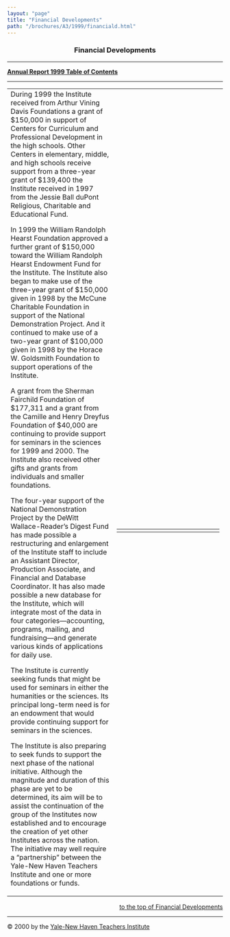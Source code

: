 ```yaml
---
layout: "page"
title: "Financial Developments"
path: "/brochures/A3/1999/financiald.html"
---
```

<main>
<center><a name="t"></a><b><h3>Financial Developments</h3></b>
<hr/></center>
<p><b><a href="index.html">Annual Report 1999 Table of Contents</a>
</b>
</p><hr/>
<table cellpadding="2">
<tbody><tr valign="CENTER">
<td width="85%">During 1999 the Institute received from Arthur Vining Davis
Foundations a grant of $150,000 in support of Centers for Curriculum and
Professional Development in the high schools. Other Centers in elementary,
middle, and high schools receive support from a three-year grant of $139,400
the Institute received in 1997 from the Jessie Ball duPont Religious, Charitable
and Educational Fund. 
<p>In 1999 the William Randolph Hearst Foundation approved a further grant
of $150,000 toward the William Randolph Hearst Endowment Fund for the Institute.
The Institute also began to make use of the three-year grant of $150,000
given in 1998 by the McCune Charitable Foundation in support of the National
Demonstration Project. And it continued to make use of a two-year grant
of $100,000 given in 1998 by the Horace W. Goldsmith Foundation to support
operations of the Institute. 
</p><p>A grant from the Sherman Fairchild Foundation of $177,311 and a grant
from the Camille and Henry Dreyfus Foundation of $40,000 are continuing
to provide support for seminars in the sciences for 1999 and 2000. The
Institute also received other gifts and grants from individuals and smaller
foundations. 
</p><p>The four-year support of the National Demonstration Project by the DeWitt
Wallace-Reader’s Digest Fund has made possible a restructuring and enlargement
of the Institute staff to include an Assistant Director, Production Associate,
and Financial and Database Coordinator. It has also made possible a new
database for the Institute, which will integrate most of the data in four
categories—accounting, programs, mailing, and fundraising—and generate
various kinds of applications for daily use. 
</p><p>The Institute is currently seeking funds that might be used for seminars
in either the humanities or the sciences. Its principal long-term need
is for an endowment that would provide continuing support for seminars
in the sciences. 
</p><p>The Institute is also preparing to seek funds to support the next phase
of the national initiative. Although the magnitude and duration of this
phase are yet to be determined, its aim will be to assist the continuation
of the group of the Institutes now established and to encourage the creation
of yet other Institutes across the nation. The initiative may well require
a “partnership” between the Yale-New Haven Teachers Institute and one or
more foundations or funds.</p></td>
<td>
<br/> 
<br/> 
<br/> 
<br/> 
<br/> 
<br/> 
<br/> 
<br/> 
<table cellpadding="2">
<tbody><tr>
<td></td>
<td></td>
<td></td>
<td></td>
<td></td>
<td></td>
<td></td>
<td></td>
<td></td>
<td></td>
<td></td>
<td></td>
<td></td>
<td></td>
<td></td>
</tr>
</tbody></table>
</td>
</tr>
</tbody></table>
<div align="right">
<p><a href="#t">to the top of Financial Developments</a></p></div>
<hr/>© 2000 by the <a href="..\..\..\">Yale-New Haven
Teachers Institute</a>
</main>